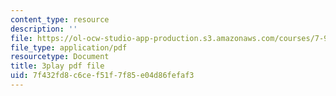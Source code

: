```yaml
---
content_type: resource
description: ''
file: https://ol-ocw-studio-app-production.s3.amazonaws.com/courses/7-91j-foundations-of-computational-and-systems-biology-spring-2014/7f432fd8c6cef51f7f85e04d86fefaf3_kKyrR0cFrEg.pdf
file_type: application/pdf
resourcetype: Document
title: 3play pdf file
uid: 7f432fd8-c6ce-f51f-7f85-e04d86fefaf3
---
```

